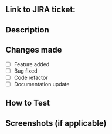 ## Link to JIRA ticket: 
<!-- Add link to JIRA ticket here -->

## Description
<!-- Explain what this pull request changes and why. Include context about what problem it solves or what feature it adds.-->

## Changes made
- [ ] Feature added
- [ ] Bug fixed
- [ ] Code refactor
- [ ] Documentation update

## How to Test
<!-- Explain how reviewers can test your changes.-->

## Screenshots (if applicable)
<!--Add screenshots or gifs to show visual changes.-->